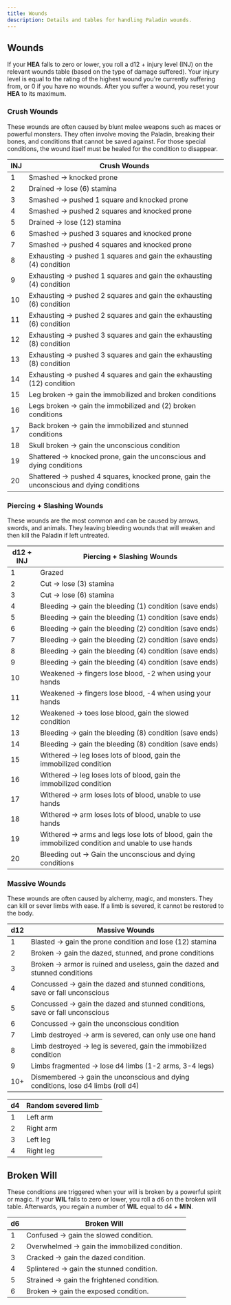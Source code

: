 ```yaml
---
title: Wounds
description: Details and tables for handling Paladin wounds.
---
```


## Wounds

If your **HEA** falls to zero or lower, you roll a d12 + injury level (INJ) on the relevant wounds table (based on the type of damage suffered). Your injury level is equal to the rating of the highest wound you're currently suffering from, or 0 if you have no wounds. After you suffer a wound, you reset your **HEA** to its maximum.

### Crush Wounds

These wounds are often caused by blunt melee weapons such as maces or powerful monsters. They often involve moving the Paladin, breaking their bones, and conditions that cannot be saved against. For those special conditions, the wound itself must be healed for the condition to disappear.

| INJ | Crush Wounds                                                                           |
| --- | -------------------------------------------------------------------------------------- |
| 1   | Smashed → knocked prone                                                                |
| 2   | Drained → lose (6) stamina                                                             |
| 3   | Smashed → pushed 1 square and knocked prone                                            |
| 4   | Smashed → pushed 2 squares and knocked prone                                           |
| 5   | Drained → lose (12) stamina                                                            |
| 6   | Smashed → pushed 3 squares and knocked prone                                           |
| 7   | Smashed → pushed 4 squares and knocked prone                                           |
| 8   | Exhausting → pushed 1 squares and gain the exhausting (4) condition                    |
| 9   | Exhausting → pushed 1 squares and gain the exhausting (4) condition                    |
| 10  | Exhausting → pushed 2 squares and gain the exhausting (6) condition                    |
| 11  | Exhausting → pushed 2 squares and gain the exhausting (6) condition                    |
| 12  | Exhausting → pushed 3 squares and gain the exhausting (8) condition                    |
| 13  | Exhausting → pushed 3 squares and gain the exhausting (8) condition                    |
| 14  | Exhausting → pushed 4 squares and gain the exhausting (12) condition                   |
| 15  | Leg broken → gain the immobilized and broken conditions                                |
| 16  | Legs broken → gain the immobilized and (2) broken conditions                           |
| 17  | Back broken → gain the immobilized and stunned conditions                              |
| 18  | Skull broken → gain the unconscious condition                                          |
| 19  | Shattered → knocked prone, gain the unconscious and dying conditions                   |
| 20  | Shattered → pushed 4 squares, knocked prone, gain the unconscious and dying conditions |

### Piercing + Slashing Wounds

These wounds are the most common and can be caused by arrows, swords, and animals. They leaving bleeding wounds that will weaken and then kill the Paladin if left untreated.

| d12 + INJ | Piercing + Slashing Wounds                                                                          |
| --------- | --------------------------------------------------------------------------------------------------- |
| 1         | Grazed                                                                                              |
| 2         | Cut → lose (3) stamina                                                                              |
| 3         | Cut → lose (6) stamina                                                                              |
| 4         | Bleeding → gain the bleeding (1) condition (save ends)                                              |
| 5         | Bleeding → gain the bleeding (1) condition (save ends)                                              |
| 6         | Bleeding → gain the bleeding (2) condition (save ends)                                              |
| 7         | Bleeding → gain the bleeding (2) condition (save ends)                                              |
| 8         | Bleeding → gain the bleeding (4) condition (save ends)                                              |
| 9         | Bleeding → gain the bleeding (4) condition (save ends)                                              |
| 10        | Weakened → fingers lose blood, -2 when using your hands                                             |
| 11        | Weakened → fingers lose blood, -4 when using your hands                                             |
| 12        | Weakened → toes lose blood, gain the slowed condition                                               |
| 13        | Bleeding → gain the bleeding (8) condition (save ends)                                              |
| 14        | Bleeding → gain the bleeding (8) condition (save ends)                                              |
| 15        | Withered → leg loses lots of blood, gain the immobilized condition                                  |
| 16        | Withered → leg loses lots of blood, gain the immobilized condition                                  |
| 17        | Withered → arm loses lots of blood, unable to use hands                                             |
| 18        | Withered → arm loses lots of blood, unable to use hands                                             |
| 19        | Withered → arms and legs lose lots of blood, gain the immobilized condition and unable to use hands |
| 20        | Bleeding out → Gain the unconscious and dying conditions                                            |

### Massive Wounds

These wounds are often caused by alchemy, magic, and monsters. They can kill or sever limbs with ease. If a limb is severed, it cannot be restored to the body.

| d12 | Massive Wounds                                                                   |
| --- | -------------------------------------------------------------------------------- |
| 1   | Blasted → gain the prone condition and lose (12) stamina                         |
| 2   | Broken → gain the dazed, stunned, and prone conditions                           |
| 3   | Broken → armor is ruined and useless, gain the dazed and stunned conditions      |
| 4   | Concussed → gain the dazed and stunned conditions, save or fall unconscious      |
| 5   | Concussed → gain the dazed and stunned conditions, save or fall unconscious      |
| 6   | Concussed → gain the unconscious condition                                       |
| 7   | Limb destroyed → arm is severed, can only use one hand                           |
| 8   | Limb destroyed → leg is severed, gain the immobilized condition                  |
| 9   | Limbs fragmented → lose d4 limbs (1-2 arms, 3-4 legs)                            |
| 10+ | Dismembered → gain the unconscious and dying conditions, lose d4 limbs (roll d4) |

| d4  | Random severed limb |
| --- | ------------------- |
| 1   | Left arm            |
| 2   | Right arm           |
| 3   | Left leg            |
| 4   | Right leg           |

## Broken Will

These conditions are triggered when your will is broken by a powerful spirit or magic. If your **WIL** falls to zero or lower, you roll a d6 on the broken will table. Afterwards, you regain a number of **WIL** equal to d4 + **MIN**.

| d6  | Broken Will                                   |
| --- | --------------------------------------------- |
| 1   | Confused → gain the slowed condition.         |
| 2   | Overwhelmed → gain the immobilized condition. |
| 3   | Cracked → gain the dazed condition.           |
| 4   | Splintered → gain the stunned condition.      |
| 5   | Strained → gain the frightened condition.     |
| 6   | Broken → gain the exposed condition.          |
